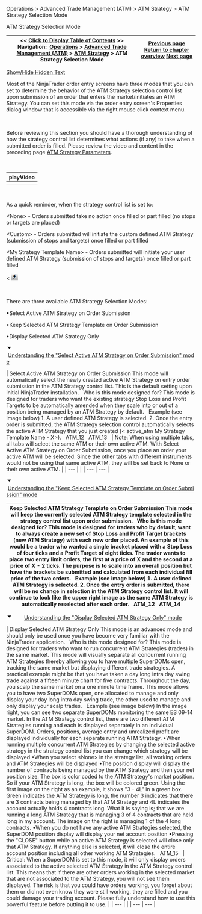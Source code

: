 ﻿


Operations \> Advanced Trade Management (ATM) \> ATM Strategy \> ATM Strategy Selection Mode






















ATM Strategy Selection Mode







| \<\< [Click to Display Table of Contents](atm_strategy_selection_mode.md) \>\> **Navigation:**     [Operations](operations.md) \> [Advanced Trade Management (ATM)](advanced_trade_management_atm.md) \> [ATM Strategy](atm_strategy.md) \> ATM Strategy Selection Mode | [Previous page](atm_strategy_parameters.md) [Return to chapter overview](atm_strategy.md) [Next page](stop_strategy.md) |
| --- | --- |




[Show/Hide Hidden Text](javascript:HMToggleExpandAll(!HMAnyToggleOpen()) "Click to open/close expanding sections")









Most of the NinjaTrader order entry screens have three modes that you can set to determine the behavior of the ATM Strategy selection control list upon submission of an order that enters the market/initiates an ATM Strategy. You can set this mode via the order entry screen's Properties dialog window that is accessible via the right mouse click context menu.


 


Before reviewing this section you should have a thorough understanding of how the strategy control list determines what actions (if any) to take when a submitted order is filled. Please review the video and content in the preceding page [ATM Strategy Parameters](atm_strategy_parameters.md).


 




| playVideo |
| --- |
|  |



 


As a quick reminder, when the strategy control list is set to:


\<None\> \- Orders submitted take no action once filled or part filled (no stops or targets are placed)


\<Custom\> \- Orders submitted will initiate the custom defined ATM Strategy (submission of stops and targets) once filled or part filled


\<My Strategy Template Name\> \- Orders submitted will initiate your user defined ATM Strategy (submission of stops and targets) once filled or part filled


\< ![active_atm](active_atm.png)


 


There are three available ATM Strategy Selection Modes:


•Select Active ATM Strategy on Order Submission

•Keep Selected ATM Strategy Template on Order Submission

•Display Selected ATM Strategy Only

![tog_minus](tog_minus.gif)        [Understanding the "Select Active ATM Strategy on Order Submission" mode](javascript:HMToggle('toggle','UnderstandingTheselectActiveAtmStrategyOnOrderSubmissionMode','UnderstandingTheselectActiveAtmStrategyOnOrderSubmissionMode_ICON'))




| Select Active ATM Strategy on Order Submission This mode will automatically select the newly created active ATM Strategy on entry order submission in the ATM Strategy control list. This is the default setting upon initial NinjaTrader installation.   Who is this mode designed for? This mode is designed for traders who want the existing strategy Stop Loss and Profit Targets to be automatically amended when they scale into or out of a position being managed by an ATM Strategy by default.   Example (see image below) 1\. A user defined ATM Strategy is selected. 2\. Once the entry order is submitted, the ATM Strategy selection control automatically selects the active ATM Strategy that you just created (\< active_atm My Strategy Template Name \- X\>).    ATM_12   ATM_13     | Note: When using multiple tabs, all tabs will select the same ATM or their own active ATM. With Select Active ATM Strategy on Order Submission, once you place an order your active ATM will be selected. Since the other tabs with different instruments would not be using that same active ATM, they will be set back to None or their own active ATM. | | --- | |
| --- | --- |



![tog_minus](tog_minus.gif)        [Understanding the "Keep Selected ATM Strategy Template on Order Submission" mode](javascript:HMToggle('toggle','UnderstandingThekeepSelectedAtmStrategyTemplateOnOrderSubmissionMode','UnderstandingThekeepSelectedAtmStrategyTemplateOnOrderSubmissionMode_ICON'))




| Keep Selected ATM Strategy Template on Order Submission This mode will keep the currently selected ATM Strategy template selected in the strategy control list upon order submission.   Who is this mode designed for? This mode is designed for traders who by default, want to always create a new set of Stop Loss and Profit Target brackets (new ATM Strategy) with each new order placed. An example of this would be a trader who wanted a single bracket placed with a Stop Loss of four ticks and a Profit Target of eight ticks. The trader wants to place two entry limit orders, the first at a price of X and the second at a price of X \- 2 ticks. The purpose is to scale into an overall position but have the brackets be submitted and calculated from each individual fill price of the two orders.   Example (see image below) 1\. A user defined ATM Strategy is selected. 2\. Once the entry order is submitted, there will be no change in selection in the ATM Strategy control list. It will continue to look like the upper right image as the same ATM Strategy is automatically reselected after each order.   ATM_12   ATM_14 |
| --- |



![tog_minus](tog_minus.gif)        [Understanding the "Display Selected ATM Strategy Only" mode](javascript:HMToggle('toggle','UnderstandingThedisplaySelectedAtmStrategyOnlyMode','UnderstandingThedisplaySelectedAtmStrategyOnlyMode_ICON'))




| Display Selected ATM Strategy Only This mode is an advanced mode and should only be used once you have become very familiar with the NinjaTrader application.   Who is this mode designed for? This mode is designed for traders who want to run concurrent ATM Strategies (trades) in the same market. This mode will visually separate all concurrent running ATM Strategies thereby allowing you to have multiple SuperDOMs open, tracking the same market but displaying different trade strategies. A practical example might be that you have taken a day long intra day swing trade against a fifteen minute chart for five contracts. Throughout the day, you scalp the same market on a one minute time frame. This mode allows you to have two SuperDOMs open, one allocated to manage and only display your day long intra day swing trade, the other used to manage and only display your scalp trades.   Example (see image below) In the image right, you can see two separate SuperDOMs monitoring the same ES 09\-14 market. In the ATM Strategy control list, there are two different ATM Strategies running and each is displayed separately in an individual SuperDOM. Orders, positions, average entry and unrealized profit are displayed individually for each separate running ATM Strategy. •When running multiple concurrent ATM Strategies by changing the selected active strategy in the strategy control list you can change which strategy will be displayed •When you select \<None\> in the strategy list, all working orders and ATM Strategies will be displayed •The position display will display the number of contracts being managed by the ATM Strategy and then your net position size. The box is color coded to the ATM Strategy's market position. So if your ATM Strategy is long, the box will be colored green. Using the first image on the right as an example, it shows "3 \- 4L" in a green box. Green indicates the ATM Strategy is long, the number 3 indicates that there are 3 contracts being managed by that ATM Strategy and 4L indicates the account actually holds 4 contracts long. What it is saying is; that we are running a long ATM Strategy that is managing 3 of 4 contracts that are held long in my account. The image on the right is managing 1 of the 4 long contracts. •When you do not have any active ATM Strategies selected, the SuperDOM position display will display your net account position •Pressing the "CLOSE" button while an active ATM Strategy is selected will close only that ATM Strategy. If anything else is selected, it will close the entire account position including all other working ATM Strategies.   ATM_15     | Critical: When a SuperDOM is set to this mode, it will only display orders associated to the active selected ATM Strategy in the ATM Strategy control list. This means that if there are other orders working in the selected market that are not associated to the ATM Strategy, you will not see them displayed. The risk is that you could have orders working, you forget about them or did not even know they were still working, they are filled and you could damage your trading account. Please fully understand how to use this powerful feature before putting it to use. | | --- | |
| --- | --- |










